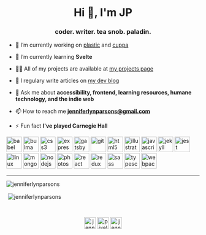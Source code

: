 <h1 align="center">Hi 👋, I'm JP</h1>
<h3 align="center">coder. writer. tea snob. paladin.</h3>

- 🔭 I’m currently working on [plastic](https://github.com/jenniferlynparsons/plastic) and [cuppa](https://github.com/jenniferlynparsons/cuppa)

- 🌱 I’m currently learning **Svelte**

- 👨‍💻 All of my projects are available at [my projects page](https://aquantityofstuff.com/projects/)

- 📝 I regulary write articles on [my dev blog](https://aquantityofstuff.com/blog/)

- 💬 Ask me about **accessibility, frontend, learning resources, humane technology, and the indie web**

- 📫 How to reach me **jenniferlynparsons@gmail.com**

- ⚡ Fun fact **I've played Carnegie Hall**


<p align="left"><img src="https://www.vectorlogo.zone/logos/babeljs/babeljs-icon.svg" alt="babel" width="40" height="40"/> <img src="https://raw.githubusercontent.com/gilbarbara/logos/804dc257b59e144eaca5bc6ffd16949752c6f789/logos/bulma.svg" alt="bulma" width="40" height="40"/> <img src="https://devicons.github.io/devicon/devicon.git/icons/css3/css3-original-wordmark.svg" alt="css3" width="40" height="40"/> <img src="https://devicons.github.io/devicon/devicon.git/icons/express/express-original-wordmark.svg" alt="express" width="40" height="40"/> <img src="https://www.vectorlogo.zone/logos/gatsbyjs/gatsbyjs-icon.svg" alt="gatsby" width="40" height="40"/> <img src="https://www.vectorlogo.zone/logos/git-scm/git-scm-icon.svg" alt="git" width="40" height="40"/> <img src="https://devicons.github.io/devicon/devicon.git/icons/html5/html5-original-wordmark.svg" alt="html5" width="40" height="40"/> <img src="https://www.vectorlogo.zone/logos/adobe_illustrator/adobe_illustrator-icon.svg" alt="illustrator" width="40" height="40"/> <img src="https://devicons.github.io/devicon/devicon.git/icons/javascript/javascript-original.svg" alt="javascript" width="40" height="40"/> <img src="https://www.vectorlogo.zone/logos/jekyllrb/jekyllrb-icon.svg" alt="jekyll" width="40" height="40"/> <img src="https://i.ibb.co/Yj6p14L/jest.png" alt="jest" width="40" height="40"/> <img src="https://devicons.github.io/devicon/devicon.git/icons/linux/linux-original.svg" alt="linux" width="40" height="40"/> <img src="https://devicons.github.io/devicon/devicon.git/icons/mongodb/mongodb-original-wordmark.svg" alt="mongodb" width="40" height="40"/> <img src="https://devicons.github.io/devicon/devicon.git/icons/nodejs/nodejs-original-wordmark.svg" alt="nodejs" width="40" height="40"/> <img src="https://devicons.github.io/devicon/devicon.git/icons/photoshop/photoshop-plain.svg" alt="photoshop" width="40" height="40"/> <img src="https://devicons.github.io/devicon/devicon.git/icons/react/react-original-wordmark.svg" alt="react" width="40" height="40"/> <img src="https://devicons.github.io/devicon/devicon.git/icons/redux/redux-original.svg" alt="redux" width="40" height="40"/> <img src="https://devicons.github.io/devicon/devicon.git/icons/sass/sass-original.svg" alt="sass" width="40" height="40"/> <img src="https://devicons.github.io/devicon/devicon.git/icons/typescript/typescript-original.svg" alt="typescript" width="40" height="40"/> <img src="https://devicons.github.io/devicon/devicon.git/icons/webpack/webpack-original.svg" alt="webpack" width="40" height="40"/></p>

<hr />

<p><img align="left" src="https://github-readme-stats.vercel.app/api/top-langs/?username=jenniferlynparsons&layout=compact&hide=html" alt="jenniferlynparsons" /></p>

<br />
<p>&nbsp;<img align="center" src="https://github-readme-stats.vercel.app/api?username=jenniferlynparsons&show_icons=true" alt="jenniferlynparsons" /></p>

<br />
<p align="center">
<a href="https://dev.to/jenniferlynparsons" target="blank"><img align="center" src="https://cdn.jsdelivr.net/npm/simple-icons@3.0.1/icons/dev-dot-to.svg" alt="jenniferlynparsons" height="30" width="30" /></a>
<a href="https://twitter.com/pixelpaperyarn" target="blank"><img align="center" src="https://cdn.jsdelivr.net/npm/simple-icons@3.0.1/icons/twitter.svg" alt="pixelpaperyarn" height="30" width="30" /></a>
<a href="https://linkedin.com/in/jenniferlynparsons" target="blank"><img align="center" src="https://cdn.jsdelivr.net/npm/simple-icons@3.0.1/icons/linkedin.svg" alt="jenniferlynparsons" height="30" width="30" /></a>
</p>
